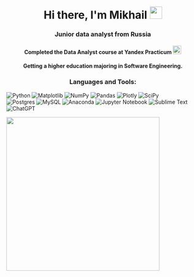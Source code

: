 <h1 align="center">Hi there, I'm Mikhail <img src="https://github.com/blackcater/blackcater/raw/main/images/Hi.gif" height="32"/></h1>
<h3 align="center">Junior data analyst from Russia</h3>
<h4 align="center">Completed the Data Analyst course at Yandex Practicum <img src="https://yt3.googleusercontent.com/-pnsqu0xQYwxMhUVq-HZJHf691DEhTlEl1fZvjUtUwJIKMyTqXDBVvK7d2dSjFUTYdHFpTYvAo8=s900-c-k-c0x00ffffff-no-rj" height="22" /> </h4>
<h4 align="center">Getting a higher education majoring in Software Engineering.</h4>

<h3 align="center">Languages and Tools:</h3>

![Python](https://img.shields.io/badge/python-3670A0?style=for-the-badge&logo=python&logoColor=ffdd54)
![Matplotlib](https://img.shields.io/badge/Matplotlib-%23ffffff.svg?style=for-the-badge&logo=Matplotlib&logoColor=black)
![NumPy](https://img.shields.io/badge/numpy-%23013243.svg?style=for-the-badge&logo=numpy&logoColor=white)
![Pandas](https://img.shields.io/badge/pandas-%23150458.svg?style=for-the-badge&logo=pandas&logoColor=white)
![Plotly](https://img.shields.io/badge/Plotly-%233F4F75.svg?style=for-the-badge&logo=plotly&logoColor=white)
![SciPy](https://img.shields.io/badge/SciPy-%230C55A5.svg?style=for-the-badge&logo=scipy&logoColor=%white) <br/>
![Postgres](https://img.shields.io/badge/postgres-%23316192.svg?style=for-the-badge&logo=postgresql&logoColor=white)
![MySQL](https://img.shields.io/badge/mysql-%2300f.svg?style=for-the-badge&logo=mysql&logoColor=white)
![Anaconda](https://img.shields.io/badge/Anaconda-%2344A833.svg?style=for-the-badge&logo=anaconda&logoColor=white)
![Jupyter Notebook](https://img.shields.io/badge/jupyter-%23FA0F00.svg?style=for-the-badge&logo=jupyter&logoColor=white)
![Sublime Text](https://img.shields.io/badge/sublime_text-%23575757.svg?style=for-the-badge&logo=sublime-text&logoColor=important)
![ChatGPT](https://img.shields.io/badge/chatGPT-74aa9c?style=for-the-badge&logo=openai&logoColor=white)


<img src="https://sun9-56.userapi.com/impg/Zr0GTb9XFKoI0sSqo3rGhKATvN5OALaWDjaDwQ/R7xBMIokB34.jpg?size=1024x640&quality=95&sign=3a1d0ddefc308fb9fbfb381ac505f313&type=album" height="400" alt=" ">
<!--
**mi-gors/mi-gors** is a ✨ _special_ ✨ repository because its `README.md` (this file) appears on your GitHub profile.

Here are some ideas to get you started:

- 🔭 I’m currently working on ...
- 🌱 I’m currently learning ...
- 👯 I’m looking to collaborate on ...
- 🤔 I’m looking for help with ...
- 💬 Ask me about ...
- 📫 How to reach me: ...
- 😄 Pronouns: ...
- ⚡ Fun fact: ...
-->
